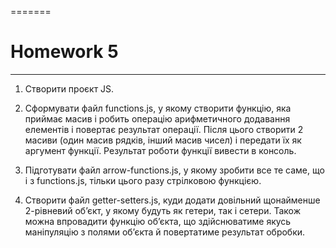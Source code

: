 =======
# Homework 5
____
1. Створити проєкт JS.
   
2. Сформувати файл functions.js, у якому створити функцію, яка приймає масив і робить операцію арифметичного додавання елементів і повертає результат операції. Після цього створити 2 масиви (один масив рядків, інший масив чисел) і передати їх як аргумент функції. Результат роботи функції вивести в консоль.
   
3. Підготувати файл arrow-functions.js, у якому зробити все те саме, що і з functions.js, тільки цього разу стрілковою функцією.
   
4. Створити файл getter-setters.js, куди додати довільний щонайменше 2-рівневий об’єкт, у якому будуть як гетери, так і сетери. Також можна впровадити функцію об’єкта, що здійснюватиме якусь маніпуляцію з полями об’єкта й повертатиме результат обробки.
